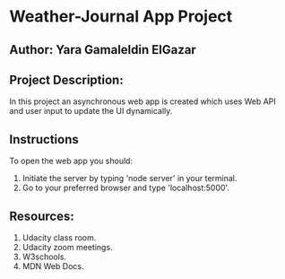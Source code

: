 # Weather-Journal App Project

## Author: Yara Gamaleldin ElGazar

## Project Description:

In this project an asynchronous web app is created which uses Web API and user input to update the UI dynamically.

## Instructions

To open the web app you should:

1. Initiate the server by typing 'node server' in your terminal.
2. Go to your preferred browser and type 'localhost:5000'.

## Resources:

1. Udacity class room.
2. Udacity zoom meetings.
3. W3schools.
4. MDN Web Docs.
